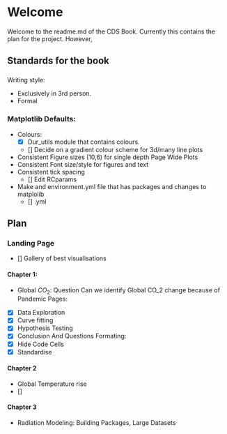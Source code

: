 # Welcome
Welcome to the readme.md of the CDS Book. Currently this contains the plan for the project. However, 

## Standards for the book
###
Writing style: 
- Exclusively in 3rd person.
- Formal
### Matplotlib Defaults:
- Colours:
    - [x] Dur_utils module that contains colours.
    - [] Decide on a gradient colour scheme for 3d/many line plots
- Consistent Figure sizes (10,6) for single depth Page Wide Plots
- Consistent Font size/style for figures and text 
- Consistent tick spacing 
    - [] Edit RCparams
- Make and environment.yml file that has packages and changes to matplolib 
    - [] .yml


## Plan 
### Landing Page
- [] Gallery of best visualisations
#### Chapter 1:
-  Global $CO_2$: Question Can we identify Global CO_2 change because of Pandemic 
Pages:
- [x] Data Exploration
- [x] Curve fitting
- [x] Hypothesis Testing 
- [x] Conclusion And Questions
Formating:
- [x] Hide Code Cells
- [x] Standardise 
#### Chapter 2
- Global Temperature rise
- []
#### Chapter 3
- Radiation Modeling: Building Packages, Large Datasets  